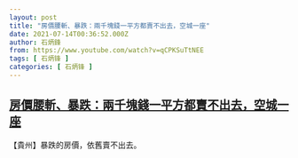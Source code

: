 ```yaml
---
layout: post
title: "房價腰斬、暴跌：兩千塊錢一平方都賣不出去，空城一座"
date: 2021-07-14T00:36:52.000Z
author: 石炳鋒
from: https://www.youtube.com/watch?v=qCPKSuTtNEE
tags: [ 石炳锋 ]
categories: [ 石炳锋 ]
---
```

<!--1626223012000-->
[房價腰斬、暴跌：兩千塊錢一平方都賣不出去，空城一座](https://www.youtube.com/watch?v=qCPKSuTtNEE)
------

<div>
【貴州】暴跌的房價，依舊賣不出去。
</div>
